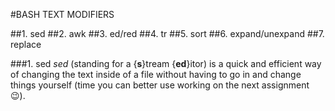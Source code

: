 #BASH TEXT MODIFIERS

##1. sed
##2. awk
##3. ed/red
##4. tr
##5. sort
##6. expand/unexpand
##7. replace

###1. sed
*sed* (standing for a {**s**}tream {**ed**}itor) is a quick and efficient way of changing the text inside of a file without having to go in and change things yourself (time you can better use working on the next assignment :wink:).
